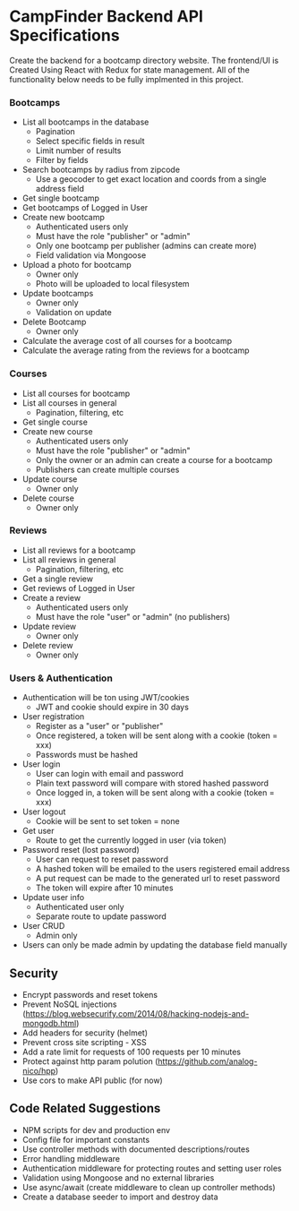 # CampFinder Backend API Specifications

Create the backend for a bootcamp directory website. The frontend/UI is Created Using React with Redux for state management. All of the functionality below needs to be fully implmented in this project.

### Bootcamps

-  List all bootcamps in the database
   -  Pagination
   -  Select specific fields in result
   -  Limit number of results
   -  Filter by fields
-  Search bootcamps by radius from zipcode
   -  Use a geocoder to get exact location and coords from a single address field
-  Get single bootcamp
-  Get bootcamps of Logged in User
-  Create new bootcamp
   -  Authenticated users only
   -  Must have the role "publisher" or "admin"
   -  Only one bootcamp per publisher (admins can create more)
   -  Field validation via Mongoose
-  Upload a photo for bootcamp
   -  Owner only
   -  Photo will be uploaded to local filesystem
-  Update bootcamps
   -  Owner only
   -  Validation on update
-  Delete Bootcamp
   -  Owner only
-  Calculate the average cost of all courses for a bootcamp
-  Calculate the average rating from the reviews for a bootcamp

### Courses

-  List all courses for bootcamp
-  List all courses in general
   -  Pagination, filtering, etc
-  Get single course
-  Create new course
   -  Authenticated users only
   -  Must have the role "publisher" or "admin"
   -  Only the owner or an admin can create a course for a bootcamp
   -  Publishers can create multiple courses
-  Update course
   -  Owner only
-  Delete course
   -  Owner only

### Reviews

-  List all reviews for a bootcamp
-  List all reviews in general
   -  Pagination, filtering, etc
-  Get a single review
-  Get reviews of Logged in User
-  Create a review
   -  Authenticated users only
   -  Must have the role "user" or "admin" (no publishers)
-  Update review
   -  Owner only
-  Delete review
   -  Owner only

### Users & Authentication

-  Authentication will be ton using JWT/cookies
   -  JWT and cookie should expire in 30 days
-  User registration
   -  Register as a "user" or "publisher"
   -  Once registered, a token will be sent along with a cookie (token = xxx)
   -  Passwords must be hashed
-  User login
   -  User can login with email and password
   -  Plain text password will compare with stored hashed password
   -  Once logged in, a token will be sent along with a cookie (token = xxx)
-  User logout
   -  Cookie will be sent to set token = none
-  Get user
   -  Route to get the currently logged in user (via token)
-  Password reset (lost password)
   -  User can request to reset password
   -  A hashed token will be emailed to the users registered email address
   -  A put request can be made to the generated url to reset password
   -  The token will expire after 10 minutes
-  Update user info
   -  Authenticated user only
   -  Separate route to update password
-  User CRUD
   -  Admin only
-  Users can only be made admin by updating the database field manually

## Security

-  Encrypt passwords and reset tokens
-  Prevent NoSQL injections (https://blog.websecurify.com/2014/08/hacking-nodejs-and-mongodb.html)
-  Add headers for security (helmet)
-  Prevent cross site scripting - XSS
-  Add a rate limit for requests of 100 requests per 10 minutes
-  Protect against http param polution (https://github.com/analog-nico/hpp)
-  Use cors to make API public (for now)

## Code Related Suggestions

-  NPM scripts for dev and production env
-  Config file for important constants
-  Use controller methods with documented descriptions/routes
-  Error handling middleware
-  Authentication middleware for protecting routes and setting user roles
-  Validation using Mongoose and no external libraries
-  Use async/await (create middleware to clean up controller methods)
-  Create a database seeder to import and destroy data
